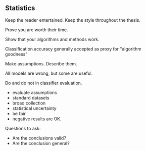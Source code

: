 Statistics
-----

Keep the reader entertained. 
Keep the style throughout the thesis. 

Prove you are worth their time. 

Show that your algorithms and methods work. 

Classification accuracy generally accepted as proxy for "algorithm goodness" 

Make assumptions. Describe them.

All models are wrong, but some are useful. 

Do and do not in classifier evaluation. 
* evaluate assumptions
* standard datasets
* broad collection 
* statistical uncertainty
* be fair
* negative results are OK. 

Questions to ask: 
* Are the conclusions valid?
* Are the conclusion general?



